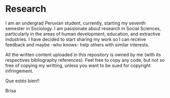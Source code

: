 # Research

I am an undergrad Peruvian student, currently, starting my seventh semester in Sociology. I am passionate about research in Social Sciences, particularly in the areas of human development, education, and extractive industries. I have decided to start sharing my work so I can receive feedback and maybe -who knows- help others with similar interests.

All the written content uploaded in this repository is owned by me (with its respectives bibliography references). Feel free to copy any code, but not so free of copying my writting, unless you want to be sued for copyright infringement.

Que estés bien!!

Brisa
